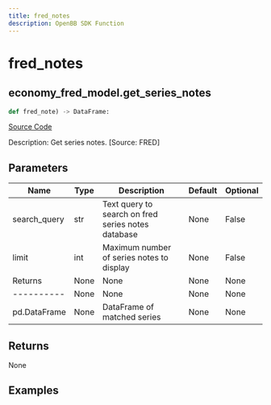 ```yaml
---
title: fred_notes
description: OpenBB SDK Function
---
```

# fred_notes

## economy_fred_model.get_series_notes

```python
def fred_note) -> DataFrame:
```
[Source Code](https://github.com/OpenBB-finance/OpenBBTerminal/tree/main/openbb_terminal/decorators.py#L68)

Description: Get series notes. [Source: FRED]

## Parameters

| Name | Type | Description | Default | Optional |
| ---- | ---- | ----------- | ------- | -------- |
| search_query | str | Text query to search on fred series notes database | None | False |
| limit | int | Maximum number of series notes to display | None | False |
| Returns | None | None | None | None |
| ---------- | None | None | None | None |
| pd.DataFrame | None | DataFrame of matched series | None | None |

## Returns

None

## Examples

